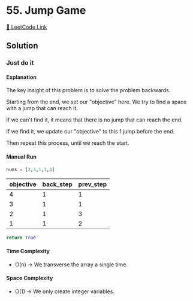# 55. Jump Game

[🔗 LeetCode Link](https://leetcode.com/problems/jump-game/description/)

## Solution

### Just do it

#### Explanation

The key insight of this problem is to solve the problem backwards.

Starting from the end, we set our "objective" here.
We try to find a space with a jump that can reach it.

If we can't find it, it means that there is no jump that can reach the end.

If we find it,
we update our "objective" to this 1 jump before the end.

Then repeat this process, until we reach the start.

#### Manual Run

```python
nums = [2,3,1,1,4]
```

objective | back_step | prev_step
--- | --- | ---
4 | 1 | 1
3 | 1 | 1
2 | 1 | 3
1 | 1 | 2

```python
return True
```

#### Time Complexity

- O(n) -> We transverse the array a single time.

#### Space Complexity

- O(1) -> We only create integer variables.
